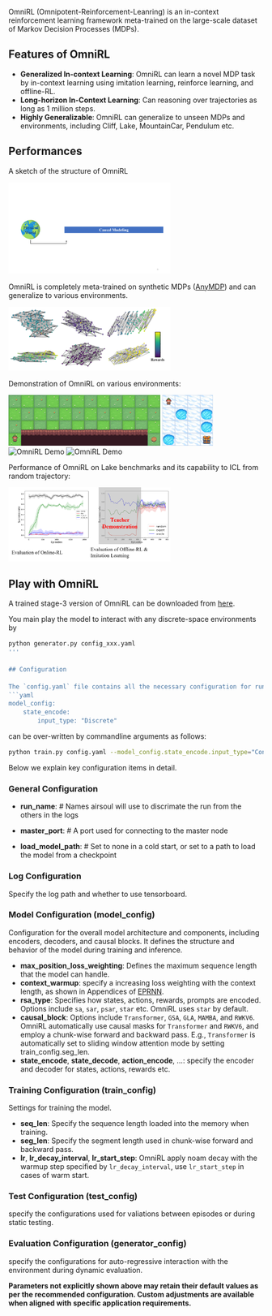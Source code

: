 OmniRL (Omnipotent-Reinforcement-Leanring) is an in-context reinforcement learning framework meta-trained on the large-scale dataset of Markov Decision Processes (MDPs).

## Features of OmniRL
- **Generalized In-context Learning**: OmniRL can learn a novel MDP task by in-context learning using imitation learning, reinforce learning, and offline-RL.
- **Long-horizon In-Context Learning**: Can reasoning over trajectories as long as 1 million steps.
- **Highly Generalizable**: OmniRL can generalize to unseen MDPs and environments, including Cliff, Lake, MountainCar, Pendulum etc.

## Performances

A sketch of the structure of OmniRL
<div style="height: 320; overflow: hidden;">
  <img src="https://github.com/FutureAGI/DataPack/blob/main/demo/anymdp/OmniRL_Structure.gif" alt="OmniRL Sketch" style="width: 320px;">
</div>

OmniRL is completely meta-trained on synthetic MDPs ([AnyMDP](https://github.com/FutureAGI/L3C/tree/main/l3c/anymdp)) and can generalize to various environments.
<div style="height: 320; overflow: hidden;">
  <img src="https://github.com/FutureAGI/DataPack/blob/main/demo/anymdp/AnyMDP_Visualization.png" alt="OmniRL Train" style="width: 320px;">
</div>

Demonstration of OmniRL on various environments:
<div style="height: 320; overflow: hidden;">
  <img src="https://github.com/FutureAGI/DataPack/blob/main/demo/anymdp/OmniRLDemo1.gif" alt="OmniRL Demo" style="height: 100px;">
  <img src="https://github.com/FutureAGI/DataPack/blob/main/demo/anymdp/OmniRLDemo2.gif" alt="OmniRL Demo" style="height: 100px;">
  <img src="https://github.com/FutureAGI/DataPack/blob/main/demo/anymdp/OmniRLDemo3.gif" alt="OmniRL Demo" style="height: 100px;">
  <img src="https://github.com/FutureAGI/DataPack/blob/main/demo/anymdp/OmniRLDemo4.gif" alt="OmniRL Demo" style="height: 100px;">
</div>

Performance of OmniRL on Lake benchmarks and its capability to ICL from random trajectory:
<div style="height: 320; overflow: hidden;">
  <img src="https://github.com/FutureAGI/DataPack/blob/main/demo/anymdp/OmniRL_Figure.png" alt="OmniRL Performance" style="width: 320px;">
</div>

## Play with OmniRL

A trained stage-3 version of OmniRL can be downloaded from [here](https://pan.baidu.com/s/1y_a1I0xFQLt6ZQlc2RQp4g?pwd=vg5k).

You main play the model to interact with any discrete-space environments by 

```bash
python generator.py config_xxx.yaml
'''

## Configuration

The `config.yaml` file contains all the necessary configuration for running OmniRL. Each configuration item is composed of multiple keys and sub-keys, can be over-written by commandline arguments. For instance, 
```yaml
model_config:
    state_encode:
        input_type: "Discrete"
```
can be over-written by commandline arguments as follows:
```bash
python train.py config.yaml --model_config.state_encode.input_type="Continuous"
```
Below we explain key configuration items in detail.

### General Configuration

- **run_name**:  # Names airsoul will use to discrimate the run from the others in the logs

- **master_port**: # A port used for connecting to the master node

- **load_model_path**: # Set to none in a cold start, or set to a path to load the model from a checkpoint

### Log Configuration

Specify the log path and whether to use tensorboard.

### Model Configuration (model_config)

Configuration for the overall model architecture and components, including encoders, decoders, and causal blocks. It defines the structure and behavior of the model during training and inference.

- **max_position_loss_weighting**: Defines the maximum sequence length that the model can handle.
- **context_warmup**: specify a increasing loss weighting with the context length, as shown in Appendices of [EPRNN](https://arxiv.org/pdf/2109.03554).
- **rsa_type**: Specifies how states, actions, rewards, prompts are encoded. Options include `sa`, `sar`, `psar`, `star` etc. OmniRL uses `star` by default.
- **causal_block**:  Options include `Transformer`, `GSA`, `GLA`, `MAMBA`, and `RWKV6`. OmniRL automatically use causal masks for `Transformer` and `RWKV6`, and employ a chunk-wise forward and backward pass. E.g., `Transformer` is automatically set to sliding window attention mode by setting train_config.seg_len.
- **state_encode**, **state_decode**, **action_encode**, ...: specify the encoder and decoder for states, actions, rewards etc.


### Training Configuration (train_config)

Settings for training the model.

- **seq_len**: Specify the sequence length loaded into the memory when training.
- **seg_len**: Specify the segment length used in chunk-wise forward and backward pass.
- **lr**, **lr_decay_interval**, **lr_start_step**: OmniRL apply noam decay with the warmup step specified by `lr_decay_interval`, use `lr_start_step` in cases of warm start.

### Test Configuration (test_config)

specify the configurations used for valiations between episodes or during static testing.

### Evaluation Configuration (generator_config)

specify the configurations for auto-regressive interaction with the environment during dynamic evaluation.

**Parameters not explicitly shown above may retain their default values as per the recommended configuration. Custom adjustments are available when aligned with specific application requirements.**
